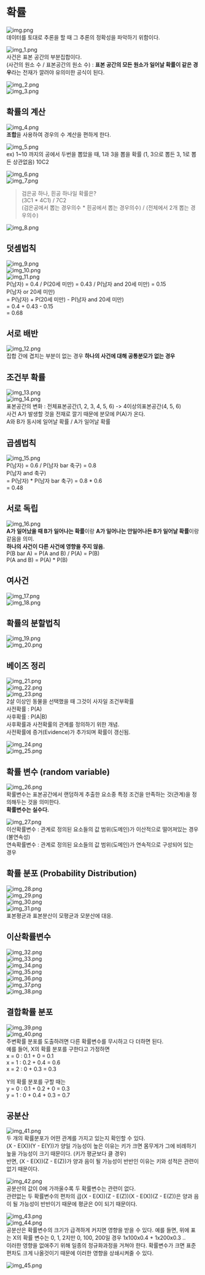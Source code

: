 # 확률
![img.png](../images2/img.png)  
데이터를 토대로 추론을 할 때 그 추론의 정확성을 파악하기 위함이다.  

![img_1.png](../images2/img_1.png)  
사건은 표본 공간의 부분집합이다.  
(사건의 원소 수 / 표본공간의 원소 수) : **표본 공간의 모든 원소가 일어날 확률이 같은 경우**라는 전재가 깔려야 유의미한 공식이 된다.

![img_2.png](../images2/img_2.png)  
![img_3.png](../images2/img_3.png)

## 확률의 계산
![img_4.png](../images2/img_4.png)  
**조합**을 사용하여 경우의 수 계산을 편하게 한다.  

![img_5.png](../images2/img_5.png)  
ex) 1~10 까지의 공에서 두번을 뽑았을 때, 1과 3을 뽑을 확률 (1, 3으로 뽑든 3, 1로 뽑든 상관없음)
10C2

![img_6.png](../images2/img_6.png)  
![img_7.png](../images2/img_7.png)

> 검은공 하나, 흰공 하나일 확률은?  
(3C1 * 4C1) / 7C2  
> (검은공에서 뽑는 경우의수 * 흰공에서 뽑는 경우의수) / (전체에서 2개 뽑는 경우의수)

![img_8.png](../images2/img_8.png)  

## 덧셈법칙
![img_9.png](../images2/img_9.png)  
![img_10.png](../images2/img_10.png)  
![img_11.png](../images2/img_11.png)  
P(남자) = 0.4 / P(20세 미만) = 0.43 / P(남자 and 20세 미만) = 0.15  
P(남자 or 20세 미만)  
= P(남자) + P(20세 미만) - P(남자 and 20세 미만)  
= 0.4 + 0.43 - 0.15  
= 0.68

## 서로 배반
![img_12.png](../images2/img_12.png)  
집합 간에 겹치는 부분이 없는 경우 
**하나의 사건에 대해 공통분모가 없는 경우**

## 조건부 확률
![img_13.png](../images2/img_13.png)  
![img_14.png](../images2/img_14.png)  
표본공간의 변화 : 전체표본공간(1, 2, 3, 4, 5, 6) -> 4이상의표본공간(4, 5, 6)  
사건 A가 발생할 것을 전재로 깔기 때문에 분모에 P(A)가 온다.  
A와 B가 동시에 일어날 확률 / A가 일어날 확률

## 곱셈법칙
![img_15.png](../images2/img_15.png)  
P(남자) = 0.6 / P(남자 bar 축구) = 0.8  
P(남자 and 축구)  
= P(남자) * P(남자 bar 축구) = 0.8 * 0.6  
= 0.48

## 서로 독립
![img_16.png](../images2/img_16.png)  
**A가 일어났을 때 B가 일어나는 확률**이랑 **A가 일어나는 안일어나든 B가 일어날 확률**이랑 같음을 의미.  
**하나의 사건이 다른 사건에 영향을 주지 않음.**  
P(B bar A) = P(A and B) / P(A) = P(B)  
P(A and B) = P(A) * P(B)

## 여사건
![img_17.png](../images2/img_17.png)  
![img_18.png](../images2/img_18.png)  

## 확률의 분할법칙
![img_19.png](../images2/img_19.png)  
![img_20.png](../images2/img_20.png)  

## 베이즈 정리
![img_21.png](../images2/img_21.png)  
![img_22.png](../images2/img_22.png)  
![img_23.png](../images2/img_23.png)  
2살 이상인 동물을 선택했을 때 그것이 사자일 조건부확률  
사전확률 : P(A)  
사후확률 : P(A|B)  
사후확률과 사전확률의 관계를 정의하기 위한 개념.  
사전확률에 증거(Evidence)가 추가되며 확률이 갱신됨.

![img_24.png](../images2/img_24.png)  
![img_25.png](../images2/img_25.png)

## 확률 변수 (random variable)
![img_26.png](../images2/img_26.png)  
확률변수는 표본공간에서 랜덤하게 추출한 요소중 특정 조건을 만족하는 것(관계)을 정의해두는 것을 의미한다.  
**확률변수는 실수다.**

![img_27.png](../images2/img_27.png)  
이산확률변수 : 관계로 정의된 요소들의 값 범위(도메인)가 이산적으로 떨어져있는 경우 (불연속성)  
연속확률변수 : 관계로 정의된 요소들의 값 범위(도메인)가 연속적으로 구성되어 있는 경우

## 확률 분포 (Probability Distribution)
![img_28.png](../images2/img_28.png)  
![img_29.png](../images2/img_29.png)  
![img_30.png](../images2/img_30.png)  
![img_31.png](../images2/img_31.png)  
표본평균과 표본분산이 모평균과 모분산에 대응.

## 이산확률변수
![img_32.png](../images2/img_32.png)  
![img_33.png](../images2/img_33.png)  
![img_34.png](../images2/img_34.png)  
![img_35.png](../images2/img_35.png)  
![img_36.png](../images2/img_36.png)  
![img_37.png](../images2/img_37.png)  
![img_38.png](../images2/img_38.png)

## 결합확률 분포
![img_39.png](../images2/img_39.png)  
![img_40.png](../images2/img_40.png)  
주변확률 분포를 도출하려면 다른 확률변수를 무시하고 다 더하면 된다.  
예를 들어, X의 확률 분포를 구한다고 가정하면  
x = 0 : 0.1 + 0 = 0.1  
x = 1 : 0.2 + 0.4 = 0.6  
x = 2 : 0 + 0.3 = 0.3  

Y의 확률 분포를 구할 때는  
y = 0 : 0.1 + 0.2 + 0 = 0.3  
y = 1 : 0 + 0.4 + 0.3 = 0.7  

## 공분산
![img_41.png](../images2/img_41.png)  
두 개의 확률분포가 어떤 관계를 가지고 있는지 확인할 수 있다.  
(X - E(X))(Y - E(Y))가 양일 가능성이 높은 이유는 키가 크면 몸무게가 그에 비례하기 높을 가능성이 크기 때문이다. (키가 평균보다 클 경우)  
반면, (X - E(X))(Z - E(Z))가 양과 음이 될 가능성이 반반인 이유는 키와 성적은 관련이 없기 때문이다.  

![img_42.png](../images2/img_42.png)  
공분산의 값이 0에 가까울수록 두 확률변수는 관련이 없다.  
관련없는 두 확률변수의 편차의 곱(X - E(X))(Z - E(Z))(X - E(X))(Z - E(Z))은 양과 음이 될 가능성이 반반이기 때문에 평균은 0이 되기 때문이다.  

![img_43.png](../images2/img_43.png)  
![img_44.png](../images2/img_44.png)  
공분산은 확률변수의 크기가 급격하게 커지면 영향을 받을 수 있다. 
예를 들면, 위에 표는 X의 확률 변수는 0, 1, 2지만 0, 100, 200일 경우 1x100x0.4 + 1x200x0.3 ..  
이러한 영향을 없애주기 위해 일종의 정규화과정을 거쳐야 한다. 확률변수가 크면 표준편차도 크게 나올것이기 때문에 이러한 영향을 상쇄시켜줄 수 있다.  

![img_45.png](../images2/img_45.png)